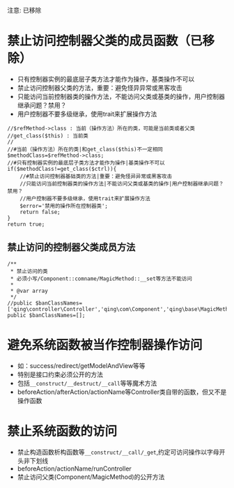 
注意: 已移除


# 禁止访问控制器父类的成员函数（已移除）

- 只有控制器实例的最底层子类方法才能作为操作，基类操作不可以
- 禁止访问控制器父类的方法，重要：避免怪异异常或黑客攻击
- 只能访问当前控制器类的操作方法，不能访问父类或基类的操作，用户控制器继承问题？禁用？
- 用户控制器不要多级继承，使用trait来扩展操作方法

```
//$refMethod->class : 当前（操作方法）所在的类，可能是当前类或者父类
//get_class($this) : 当前类
//		
//#当前（操作方法）所在的类|和get_class($this)不一定相同
$methodClass=$refMethod->class;
//#只有控制器实例的最底层子类方法才能作为操作|基类操作不可以
if($methodClass!=get_class($ctrl)){
	//#禁止访问控制器基础类的方法|重要：避免怪异异常或黑客攻击
	//只能访问当前控制器类的操作方法|不能访问父类或基类的操作|用户控制器继承问题？禁用？
	//用户控制器不要多级继承，使用trait来扩展操作方法
	$error='禁用的操作所在控制器类';
	return false;
}
return true;
```

## 禁止访问的控制器父类成员方法

```
/**
 * 禁止访问的类
 * 必须小写/Component::comname/MagicMethod::__set等方法不能访问
 * 
 * @var array
 */
//public $banClassNames=['qing\controller\Controller','qing\com\Component','qing\base\MagicMethod'];
public $banClassNames=[];
```

# 避免系统函数被当作控制器操作访问

- 如：success/redirect/getModelAndView等等
- 特别是接口约束必须公开的方法
- 包括```__construct/__destruct/__call```等等魔术方法
- beforeAction/afterAction/actionName等Controller类自带的函数，但又不是操作函数

# 禁止系统函数的访问

- 禁止构造函数析构函数等`__construct/__call/_get`,约定可访问操作以字母开头非下划线
- beforeAction/actionName/runController
- 禁止访问父类(Component/MagicMethod)的公开方法




